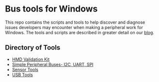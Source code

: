# Bus tools for Windows

This repo contains the scripts and tools to help discover and diagnose issues developers may encounter when making a peripheral work for Windows. The tools and scripts are described in greater detail on our [blog](https://blogs.msdn.microsoft.com/usbcoreblog/).

## Directory of Tools
* [HMD Validation Kit](hmdvalidationkit/README.md) 
* [Simple Peripheral Buses- I2C, UART, SPI](spb/README.md) 
* [Sensor Tools](sensors/README.md) 
* [USB Tools](usb/README.md) 

